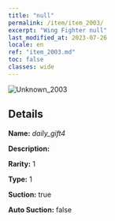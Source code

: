 ```yaml
---
title: "null"
permalink: /item/item_2003/
excerpt: "Wing Fighter null"
last_modified_at: 2023-07-26
locale: en
ref: "item_2003.md"
toc: false
classes: wide
---
```



 ![Unknown_2003](/images/item/daily_gift4_p.png)



## Details

 **Name:** *daily_gift4* 

 **Description:** 

 **Rarity:** 1 

 **Type:** 1 

 **Suction:** true 

 **Auto Suction:** false 


